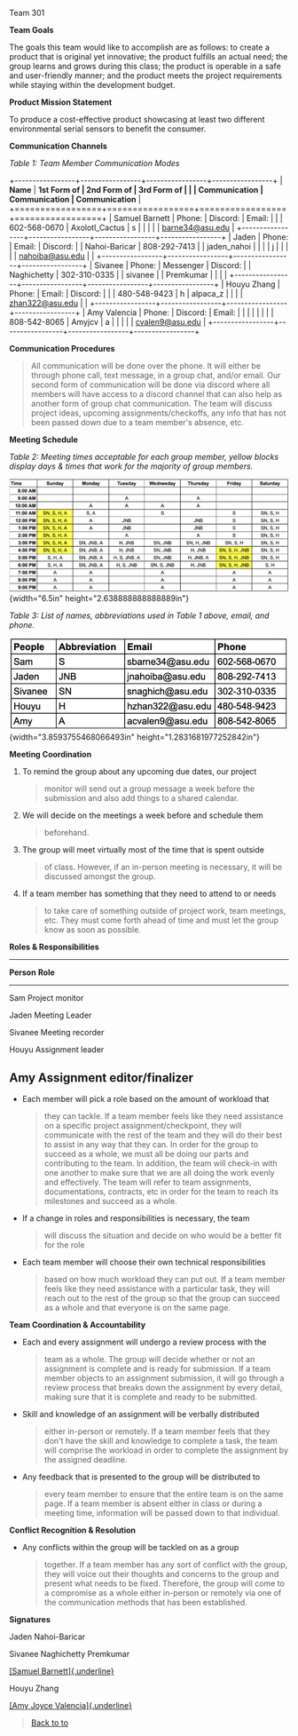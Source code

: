 Team 301

**Team Goals**

The goals this team would like to accomplish are as follows: to create a
product that is original yet innovative; the product fulfills an actual
need; the group learns and grows during this class; the product is
operable in a safe and user-friendly manner; and the product meets the
project requirements while staying within the development budget.

**Product Mission Statement**

To produce a cost-effective product showcasing at least two different
environmental serial sensors to benefit the consumer.

**Communication Channels**

*Table 1: Team Member Communication Modes*

+-----------------+-----------------+-----------------+-----------------+
| **Name**        | **1st Form of   | **2nd Form of   | **3rd Form of   |
|                 | Communication** | Communication** | Communication** |
+=================+=================+=================+=================+
| Samuel Barnett  | Phone:          | Discord:        | Email:          |
|                 | 602-568-0670    | Axolotl_Cactus  | s               |
|                 |                 |                 | barne34@asu.edu |
+-----------------+-----------------+-----------------+-----------------+
| Jaden           | Phone:          | Email:          | Discord:        |
| Nahoi-Baricar   | 808-292-7413    |                 | jaden_nahoi     |
|                 |                 | j               |                 |
|                 |                 | nahoiba@asu.edu |                 |
+-----------------+-----------------+-----------------+-----------------+
| Sivanee         | Phone:          | Messenger       | Discord:        |
| Naghichetty     | 302-310-0335    |                 | sivanee         |
| Premkumar       |                 |                 |                 |
+-----------------+-----------------+-----------------+-----------------+
| Houyu Zhang     | Phone:          | Email:          | Discord:        |
|                 | 480-548-9423    | h               | alpaca_z        |
|                 |                 | zhan322@asu.edu |                 |
+-----------------+-----------------+-----------------+-----------------+
| Amy Valencia    | Phone:          | Discord:        | Email:          |
|                 |                 |                 |                 |
|                 | 808-542-8065    | Amyjcv          | a               |
|                 |                 |                 | cvalen9@asu.edu |
+-----------------+-----------------+-----------------+-----------------+

**Communication Procedures**

> All communication will be done over the phone. It will either be
> through phone call, text message, in a group chat, and/or email. Our
> second form of communication will be done via discord where all
> members will have access to a discord channel that can also help as
> another form of group chat communication. The team will discuss
> project ideas, upcoming assignments/checkoffs, any info that has not
> been passed down due to a team member\'s absence, etc.

**Meeting Schedule**

*Table 2: Meeting times acceptable for each group member, yellow blocks
display days & times that work for the majority of group members.*

![](vertopal_53e86d8e1b304e0fba1b8ab00a47e725/media/image2.png){width="6.5in"
height="2.638888888888889in"}

*Table 3: List of names, abbreviations used in Table 1 above, email, and
phone.*

![](vertopal_53e86d8e1b304e0fba1b8ab00a47e725/media/image1.png){width="3.8593755468066493in"
height="1.2831681977252842in"}

**Meeting Coordination**

1.  To remind the group about any upcoming due dates, our project
    > monitor will send out a group message a week before the submission
    > and also add things to a shared calendar.

2.  We will decide on the meetings a week before and schedule them
    > beforehand.

3.  The group will meet virtually most of the time that is spent outside
    > of class. However, if an in-person meeting is necessary, it will
    > be discussed amongst the group.

4.  If a team member has something that they need to attend to or needs
    > to take care of something outside of project work, team meetings,
    > etc. They must come forth ahead of time and must let the group
    > know as soon as possible.

**Roles & Responsibilities**

  -----------------------------------------------------------------------
  **Person**                          **Role**
  ----------------------------------- -----------------------------------
  Sam                                 Project monitor

  Jaden                               Meeting Leader

  Sivanee                             Meeting recorder

  Houyu                               Assignment leader

  Amy                                 Assignment editor/finalizer
  -----------------------------------------------------------------------

-   Each member will pick a role based on the amount of workload that
    > they can tackle. If a team member feels like they need assistance
    > on a specific project assignment/checkpoint, they will communicate
    > with the rest of the team and they will do their best to assist in
    > any way that they can. In order for the group to succeed as a
    > whole, we must all be doing our parts and contributing to the
    > team. In addition, the team will check-in with one another to make
    > sure that we are all doing the work evenly and effectively. The
    > team will refer to team assignments, documentations, contracts,
    > etc in order for the team to reach its milestones and succeed as a
    > whole.

-   If a change in roles and responsibilities is necessary, the team
    > will discuss the situation and decide on who would be a better fit
    > for the role

-   Each team member will choose their own technical responsibilities
    > based on how much workload they can put out. If a team member
    > feels like they need assistance with a particular task, they will
    > reach out to the rest of the group so that the group can succeed
    > as a whole and that everyone is on the same page.

**Team Coordination & Accountability**

-   Each and every assignment will undergo a review process with the
    > team as a whole. The group will decide whether or not an
    > assignment is complete and is ready for submission. If a team
    > member objects to an assignment submission, it will go through a
    > review process that breaks down the assignment by every detail,
    > making sure that it is complete and ready to be submitted.

-   Skill and knowledge of an assignment will be verbally distributed
    > either in-person or remotely. If a team member feels that they
    > don't have the skill and knowledge to complete a task, the team
    > will comprise the workload in order to complete the assignment by
    > the assigned deadline.

-   Any feedback that is presented to the group will be distributed to
    > every team member to ensure that the entire team is on the same
    > page. If a team member is absent either in class or during a
    > meeting time, information will be passed down to that individual.

**Conflict Recognition & Resolution**

-   Any conflicts within the group will be tackled on as a group
    > together. If a team member has any sort of conflict with the
    > group, they will voice out their thoughts and concerns to the
    > group and present what needs to be fixed. Therefore, the group
    > will come to a compromise as a whole either in-person or remotely
    > via one of the communication methods that has been established.

**Signatures**

Jaden Nahoi-Baricar

Sivanee Naghichetty Premkumar

[[Samuel Barnett]{.underline}](mailto:sbarne34@asu.edu)

Houyu Zhang

[[Amy Joyce Valencia]{.underline}](mailto:acvalen9@asu.edu)

> [Back to
> to](https://embedded-systems-design.bitbucket.io/3x4/3x4-team-team-organization/#)

